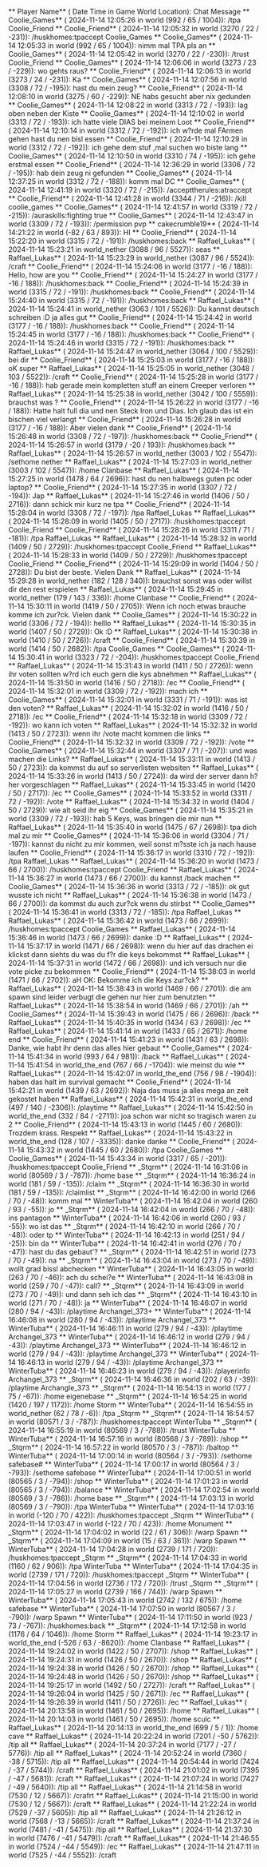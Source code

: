 ** Player Name** ( Date  Time in  Game World Location):  Chat Message
** Coolie_Games** ( 2024-11-14  12:05:26 in  world (992 / 65 / 1004)): /tpa Coolie_Friend
** Coolie_Friend** ( 2024-11-14  12:05:32 in  world (3270 / 22 / -231)): /huskhomes:tpaccept Coolie_Games
** Coolie_Games** ( 2024-11-14  12:05:33 in  world (992 / 65 / 1004)): nimm mal TPA pls an
** Coolie_Games** ( 2024-11-14  12:05:42 in  world (3270 / 22 / -230)): /trust Coolie_Friend
** Coolie_Games** ( 2024-11-14  12:06:06 in  world (3273 / 23 / -229)): wo gehts raus?
** Coolie_Friend** ( 2024-11-14  12:06:13 in  world (3273 / 24 / -231)): Ka
** Coolie_Games** ( 2024-11-14  12:07:56 in  world (3308 / 72 / -195)): hast du mein zeug?
** Coolie_Friend** ( 2024-11-14  12:08:10 in  world (3275 / 60 / -229)): NE habs gesucht aber nix gedunden
** Coolie_Games** ( 2024-11-14  12:08:22 in  world (3313 / 72 / -193)): lag oben neben der Kiste
** Coolie_Games** ( 2024-11-14  12:10:02 in  world (3313 / 72 / -193)): ich hatte viele DIAS bei meinem Loot
** Coolie_Friend** ( 2024-11-14  12:10:14 in  world (3312 / 72 / -192)): ich w?rde mal FArmen gehen hast du nen bisl essen
** Coolie_Friend** ( 2024-11-14  12:10:29 in  world (3312 / 72 / -192)): ich gehe dem stuf ,mal suchen wo biste lang
** Coolie_Games** ( 2024-11-14  12:10:50 in  world (3310 / 74 / -195)): ich gehe erstmal essen
** Coolie_Friend** ( 2024-11-14  12:36:29 in  world (3306 / 72 / -195)): hab dein zeug ni gefunden
** Coolie_Games** ( 2024-11-14  12:37:25 in  world (3312 / 72 / -188)): komm mal DC
** Coolie_Games** ( 2024-11-14  12:41:19 in  world (3320 / 72 / -215)): /accepttherules:atraccept
** Coolie_Friend** ( 2024-11-14  12:41:28 in  world (3344 / 71 / -216)): /kill coolie_games
** Coolie_Games** ( 2024-11-14  12:41:57 in  world (3319 / 72 / -215)): /auraskills:fighting true
** Coolie_Games** ( 2024-11-14  12:43:47 in  world (3309 / 72 / -193)): /permission pvp
** cakecrumble19** ( 2024-11-14  14:21:22 in  world (-82 / 63 / 893)): HI
** Coolie_Friend** ( 2024-11-14  15:22:20 in  world (3315 / 72 / -191)): /huskhomes:back
** Raffael_Lukas** ( 2024-11-14  15:23:21 in  world_nether (3088 / 96 / 5527)): seas
** Raffael_Lukas** ( 2024-11-14  15:23:29 in  world_nether (3087 / 96 / 5524)): /craft
** Coolie_Friend** ( 2024-11-14  15:24:06 in  world (3177 / -16 / 188)): Hello, how are you
** Coolie_Friend** ( 2024-11-14  15:24:27 in  world (3177 / -16 / 188)): /huskhomes:back
** Coolie_Friend** ( 2024-11-14  15:24:39 in  world (3315 / 72 / -191)): /huskhomes:back
** Coolie_Friend** ( 2024-11-14  15:24:40 in  world (3315 / 72 / -191)): /huskhomes:back
** Raffael_Lukas** ( 2024-11-14  15:24:41 in  world_nether (3063 / 101 / 5526)): Du kannst deutsch schreiben :D ja alles gut
** Coolie_Friend** ( 2024-11-14  15:24:42 in  world (3177 / -16 / 188)): /huskhomes:back
** Coolie_Friend** ( 2024-11-14  15:24:45 in  world (3177 / -16 / 188)): /huskhomes:back
** Coolie_Friend** ( 2024-11-14  15:24:46 in  world (3315 / 72 / -191)): /huskhomes:back
** Raffael_Lukas** ( 2024-11-14  15:24:47 in  world_nether (3064 / 100 / 5529)): bei dir
** Coolie_Friend** ( 2024-11-14  15:25:03 in  world (3177 / -16 / 188)): oK super
** Raffael_Lukas** ( 2024-11-14  15:25:05 in  world_nether (3048 / 103 / 5522)): /craft
** Coolie_Friend** ( 2024-11-14  15:25:28 in  world (3177 / -16 / 188)): hab gerade mein kompletten stuff an einem Creeper verloren
** Raffael_Lukas** ( 2024-11-14  15:25:38 in  world_nether (3042 / 100 / 5559)): brauchst was ?
** Coolie_Friend** ( 2024-11-14  15:26:22 in  world (3177 / -16 / 188)): Hatte halt full dia und nen Steck Iron und Dias. Ich glaub das ist ein bischen viel verlangt
** Coolie_Friend** ( 2024-11-14  15:26:28 in  world (3177 / -16 / 188)): Aber vielen dank
** Coolie_Friend** ( 2024-11-14  15:26:48 in  world (3308 / 72 / -197)): /huskhomes:back
** Coolie_Friend** ( 2024-11-14  15:26:57 in  world (3179 / -20 / 193)): /huskhomes:back
** Raffael_Lukas** ( 2024-11-14  15:26:57 in  world_nether (3003 / 102 / 5547)): /sethome nether
** Raffael_Lukas** ( 2024-11-14  15:27:03 in  world_nether (3003 / 102 / 5547)): /home Clanbase
** Raffael_Lukas** ( 2024-11-14  15:27:25 in  world (1478 / 64 / 2696)): hast du nen halbwegs guten pc oder laptop?
** Coolie_Friend** ( 2024-11-14  15:27:35 in  world (3307 / 72 / -194)): Jap
** Raffael_Lukas** ( 2024-11-14  15:27:46 in  world (1406 / 50 / 2716)): dann schick mir kurz ne tpa
** Coolie_Friend** ( 2024-11-14  15:28:04 in  world (3308 / 72 / -197)): /tpa Raffael_Lukas
** Raffael_Lukas** ( 2024-11-14  15:28:09 in  world (1405 / 50 / 2717)): /huskhomes:tpaccept Coolie_Friend
** Coolie_Friend** ( 2024-11-14  15:28:26 in  world (3311 / 71 / -181)): /tpa Raffael_Lukas
** Raffael_Lukas** ( 2024-11-14  15:28:32 in  world (1409 / 50 / 2729)): /huskhomes:tpaccept Coolie_Friend
** Raffael_Lukas** ( 2024-11-14  15:28:33 in  world (1409 / 50 / 2729)): /huskhomes:tpaccept Coolie_Friend
** Coolie_Friend** ( 2024-11-14  15:29:09 in  world (1404 / 50 / 2728)): Du bist der beste. Vielen Dank
** Raffael_Lukas** ( 2024-11-14  15:29:28 in  world_nether (182 / 128 / 340)): brauchst sonst was oder willst dir den rest erspielen
** Raffael_Lukas** ( 2024-11-14  15:29:45 in  world_nether (179 / 143 / 336)): /home Clanbase
** Coolie_Friend** ( 2024-11-14  15:30:11 in  world (1419 / 50 / 2705)): Wenn ich noch etwas brauche komme ich zur?ck. Vielen dank
** Coolie_Games** ( 2024-11-14  15:30:22 in  world (3306 / 72 / -194)): helllo
** Raffael_Lukas** ( 2024-11-14  15:30:35 in  world (1407 / 50 / 2729)): Ok :D
** Raffael_Lukas** ( 2024-11-14  15:30:38 in  world (1410 / 50 / 2726)): /craft
** Coolie_Friend** ( 2024-11-14  15:30:39 in  world (1414 / 50 / 2682)): /tpa Coolie_Games
** Coolie_Games** ( 2024-11-14  15:30:41 in  world (3323 / 72 / -204)): /huskhomes:tpaccept Coolie_Friend
** Raffael_Lukas** ( 2024-11-14  15:31:43 in  world (1411 / 50 / 2726)): wenn ihr voten sollten w?rd ich euch gern die kys abnehmen
** Raffael_Lukas** ( 2024-11-14  15:31:50 in  world (1416 / 50 / 2718)): /ec
** Coolie_Friend** ( 2024-11-14  15:32:01 in  world (3309 / 72 / -192)): mach ich
** Coolie_Games** ( 2024-11-14  15:32:01 in  world (3331 / 71 / -191)): was ist den voten?
** Raffael_Lukas** ( 2024-11-14  15:32:02 in  world (1416 / 50 / 2718)): /ec
** Coolie_Friend** ( 2024-11-14  15:32:18 in  world (3309 / 72 / -192)): wo kann ich voten
** Raffael_Lukas** ( 2024-11-14  15:32:32 in  world (1413 / 50 / 2723)): wenn ihr /vote macht kommen die links
** Coolie_Friend** ( 2024-11-14  15:32:32 in  world (3309 / 72 / -192)): /vote
** Coolie_Games** ( 2024-11-14  15:32:44 in  world (3307 / 71 / -207)): und was machen die Links?
** Raffael_Lukas** ( 2024-11-14  15:33:11 in  world (1413 / 50 / 2723)): da kommst du auf so serverlisten websiten
** Raffael_Lukas** ( 2024-11-14  15:33:26 in  world (1413 / 50 / 2724)): da wird der server dann h?her vorgeschlagen
** Raffael_Lukas** ( 2024-11-14  15:33:45 in  world (1420 / 50 / 2717)): /ec
** Coolie_Games** ( 2024-11-14  15:33:52 in  world (3311 / 72 / -192)): /vote
** Raffael_Lukas** ( 2024-11-14  15:34:32 in  world (1404 / 50 / 2729)): wie alt seid ihr eig
** Coolie_Games** ( 2024-11-14  15:35:21 in  world (3309 / 72 / -193)): hab 5 Keys, was bringen die mir nun
** Raffael_Lukas** ( 2024-11-14  15:35:40 in  world (1475 / 67 / 2698)): tpa dich mal zu mir
** Coolie_Games** ( 2024-11-14  15:36:06 in  world (3304 / 71 / -197)): kannst du nicht zu mir kommen, weil sonst m?sste ich ja nach hause laufen
** Coolie_Friend** ( 2024-11-14  15:36:17 in  world (3310 / 72 / -192)): /tpa Raffael_Lukas
** Raffael_Lukas** ( 2024-11-14  15:36:20 in  world (1473 / 66 / 2700)): /huskhomes:tpaccept Coolie_Friend
** Raffael_Lukas** ( 2024-11-14  15:36:27 in  world (1473 / 66 / 2700)): du kannst /back machen
** Coolie_Games** ( 2024-11-14  15:36:36 in  world (3313 / 72 / -185)): ok gut wusste ich nicht
** Raffael_Lukas** ( 2024-11-14  15:36:38 in  world (1473 / 66 / 2700)): da kommst du auch zur?ck wenn du stirbst
** Coolie_Games** ( 2024-11-14  15:36:41 in  world (3313 / 72 / -185)): /tpa Raffael_Lukas
** Raffael_Lukas** ( 2024-11-14  15:36:42 in  world (1473 / 66 / 2699)): /huskhomes:tpaccept Coolie_Games
** Raffael_Lukas** ( 2024-11-14  15:36:46 in  world (1473 / 66 / 2699)): danke :D
** Raffael_Lukas** ( 2024-11-14  15:37:17 in  world (1471 / 66 / 2698)): wenn du hier auf das drachen ei klickst dann siehts du was du f?r die keys bekommst
** Raffael_Lukas** ( 2024-11-14  15:37:31 in  world (1472 / 66 / 2698)): und ich versuch nur die vote picke zu bekommen
** Coolie_Friend** ( 2024-11-14  15:38:03 in  world (1471 / 66 / 2702)): aH OK: Bekomme ich die Keys zur?ck?
** Raffael_Lukas** ( 2024-11-14  15:38:43 in  world (1469 / 66 / 2701)): die am spawn sind leider verbugt die gehen nur hier zum benutzten
** Raffael_Lukas** ( 2024-11-14  15:38:54 in  world (1469 / 66 / 2701)): /ah
** Coolie_Games** ( 2024-11-14  15:39:43 in  world (1475 / 66 / 2696)): /back
** Raffael_Lukas** ( 2024-11-14  15:40:35 in  world (1434 / 63 / 2698)): /ec
** Raffael_Lukas** ( 2024-11-14  15:41:14 in  world (1433 / 65 / 2671)): /home end
** Coolie_Friend** ( 2024-11-14  15:41:23 in  world (1431 / 63 / 2698)): Danke, wie habt ihr denn das alles hier gebaut
** Coolie_Games** ( 2024-11-14  15:41:34 in  world (993 / 64 / 981)): /back
** Raffael_Lukas** ( 2024-11-14  15:41:54 in  world_the_end (767 / 66 / -1704)): wie meinst du wie
** Raffael_Lukas** ( 2024-11-14  15:42:07 in  world_the_end (756 / 98 / -1904)): haben das halt im survival gemacht
** Coolie_Friend** ( 2024-11-14  15:42:21 in  world (1439 / 63 / 2692)): Naja das muss ja alles mega an zeit gekostet haben
** Raffael_Lukas** ( 2024-11-14  15:42:31 in  world_the_end (497 / 140 / -2306)): /playtime
** Raffael_Lukas** ( 2024-11-14  15:42:50 in  world_the_end (332 / 84 / -2711)): joa schon war nicht so tragisch waren zu 2
** Coolie_Friend** ( 2024-11-14  15:43:13 in  world (1445 / 60 / 2680)): Trozdem krass. Respekt
** Raffael_Lukas** ( 2024-11-14  15:43:22 in  world_the_end (128 / 107 / -3335)): danke danke
** Coolie_Friend** ( 2024-11-14  15:43:32 in  world (1445 / 60 / 2680)): /tpa Coolie_Games
** Coolie_Games** ( 2024-11-14  15:43:34 in  world (3317 / 65 / -201)): /huskhomes:tpaccept Coolie_Friend
** _Stqrm** ( 2024-11-14  16:31:06 in  world (80569 / 3 / -787)): /home base
** _Stqrm** ( 2024-11-14  16:36:24 in  world (181 / 59 / -135)): /claim
** _Stqrm** ( 2024-11-14  16:36:30 in  world (181 / 59 / -135)): /claimlist
** _Stqrm** ( 2024-11-14  16:42:00 in  world (266 / 70 / -48)): komm mal
** WinterTuba** ( 2024-11-14  16:42:04 in  world (260 / 93 / -55)): jo
** _Stqrm** ( 2024-11-14  16:42:04 in  world (266 / 70 / -48)): ins pantagon
** WinterTuba** ( 2024-11-14  16:42:06 in  world (260 / 93 / -55)): wo ist das
** _Stqrm** ( 2024-11-14  16:42:10 in  world (266 / 70 / -48)): oder tp
** WinterTuba** ( 2024-11-14  16:42:13 in  world (251 / 94 / -25)): bin da
** WinterTuba** ( 2024-11-14  16:42:41 in  world (276 / 70 / -47)): hast du das gebaut'?
** _Stqrm** ( 2024-11-14  16:42:51 in  world (273 / 70 / -49)): na
** _Stqrm** ( 2024-11-14  16:43:04 in  world (273 / 70 / -49)): wollt grad bissl abchecken
** WinterTuba** ( 2024-11-14  16:43:05 in  world (263 / 70 / -46)): ach du schei?e
** WinterTuba** ( 2024-11-14  16:43:08 in  world (259 / 70 / -47)): call?
** _Stqrm** ( 2024-11-14  16:43:09 in  world (273 / 70 / -49)): und dann seh ich das
** _Stqrm** ( 2024-11-14  16:43:10 in  world (271 / 70 / -48)): ja
** WinterTuba** ( 2024-11-14  16:46:07 in  world (280 / 94 / -43)): /playtime Archangel_373+
** WinterTuba** ( 2024-11-14  16:46:08 in  world (280 / 94 / -43)): /playtime Archangel_373
** WinterTuba** ( 2024-11-14  16:46:11 in  world (279 / 94 / -43)): /playtime Archangel_373
** WinterTuba** ( 2024-11-14  16:46:12 in  world (279 / 94 / -43)): /playtime Archangel_373
** WinterTuba** ( 2024-11-14  16:46:12 in  world (279 / 94 / -43)): /playtime Archangel_373
** WinterTuba** ( 2024-11-14  16:46:13 in  world (279 / 94 / -43)): /playtime Archangel_373
** WinterTuba** ( 2024-11-14  16:46:23 in  world (279 / 94 / -43)): /playerinfo Archangel_373
** _Stqrm** ( 2024-11-14  16:46:36 in  world (202 / 63 / -39)): /playtime Archangle_373
** _Stqrm** ( 2024-11-14  16:54:13 in  world (177 / 75 / -67)): /home eigenebase
** _Stqrm** ( 2024-11-14  16:54:25 in  world (1420 / 197 / 1172)): /home Storm
** WinterTuba** ( 2024-11-14  16:54:55 in  world_nether (62 / 78 / -6)): /tpa _Stqrm
** _Stqrm** ( 2024-11-14  16:54:57 in  world (80571 / 3 / -787)): /huskhomes:tpaccept WinterTuba
** _Stqrm** ( 2024-11-14  16:55:19 in  world (80569 / 3 / -788)): /trust WinterTuba
** WinterTuba** ( 2024-11-14  16:57:16 in  world (80568 / 3 / -789)): /shop
** _Stqrm** ( 2024-11-14  16:57:22 in  world (80570 / 3 / -787)): /baltop
** WinterTuba** ( 2024-11-14  17:00:14 in  world (80564 / 3 / -793)): /sethome safebase#
** WinterTuba** ( 2024-11-14  17:00:17 in  world (80564 / 3 / -793)): /sethome safebase
** WinterTuba** ( 2024-11-14  17:00:51 in  world (80565 / 3 / -794)): /shop
** WinterTuba** ( 2024-11-14  17:01:23 in  world (80565 / 3 / -794)): /balance
** WinterTuba** ( 2024-11-14  17:02:54 in  world (80569 / 3 / -786)): /home base
** _Stqrm** ( 2024-11-14  17:03:13 in  world (80569 / 3 / -790)): /tpa WinterTuba
** WinterTuba** ( 2024-11-14  17:03:16 in  world (-120 / 70 / 422)): /huskhomes:tpaccept _Stqrm
** WinterTuba** ( 2024-11-14  17:03:47 in  world (-122 / 70 / 423)): /home Monument
** _Stqrm** ( 2024-11-14  17:04:02 in  world (22 / 61 / 306)): /warp Spawn
** _Stqrm** ( 2024-11-14  17:04:09 in  world (15 / 63 / 361)): /warp Spawn
** WinterTuba** ( 2024-11-14  17:04:28 in  world (2739 / 171 / 720)): /huskhomes:tpaccept _Stqrm
** _Stqrm** ( 2024-11-14  17:04:33 in  world (1160 / 62 / 906)): /tpa WinterTuba
** WinterTuba** ( 2024-11-14  17:04:35 in  world (2739 / 171 / 720)): /huskhomes:tpaccept _Stqrm
** WinterTuba** ( 2024-11-14  17:04:56 in  world (2736 / 172 / 720)): /trust _Stqrm
** _Stqrm** ( 2024-11-14  17:05:27 in  world (2739 / 166 / 744)): /warp Spawn
** WinterTuba** ( 2024-11-14  17:05:43 in  world (2742 / 132 / 675)): /home safebase
** WinterTuba** ( 2024-11-14  17:07:50 in  world (80567 / 3 / -790)): /warp Spawn
** WinterTuba** ( 2024-11-14  17:11:50 in  world (923 / 73 / -767)): /huskhomes:back
** _Stqrm** ( 2024-11-14  17:12:58 in  world (1176 / 64 / 1046)): /home Storm
** Raffael_Lukas** ( 2024-11-14  19:23:17 in  world_the_end (-526 / 63 / -8620)): /home Clanbase
** Raffael_Lukas** ( 2024-11-14  19:24:02 in  world (1422 / 50 / 2707)): /shop
** Raffael_Lukas** ( 2024-11-14  19:24:31 in  world (1426 / 50 / 2670)): /shop
** Raffael_Lukas** ( 2024-11-14  19:24:38 in  world (1426 / 50 / 2670)): /shop
** Raffael_Lukas** ( 2024-11-14  19:24:48 in  world (1426 / 50 / 2670)): /shop
** Raffael_Lukas** ( 2024-11-14  19:25:17 in  world (1492 / 50 / 2727)): /craft
** Raffael_Lukas** ( 2024-11-14  19:26:04 in  world (1425 / 50 / 2671)): /ec
** Raffael_Lukas** ( 2024-11-14  19:26:39 in  world (1411 / 50 / 2726)): /ec
** Raffael_Lukas** ( 2024-11-14  20:13:58 in  world (1461 / 50 / 2695)): /home
** Raffael_Lukas** ( 2024-11-14  20:14:03 in  world (1461 / 50 / 2695)): /home sculc
** Raffael_Lukas** ( 2024-11-14  20:14:13 in  world_the_end (699 / 5 / 1)): /home cave
** Raffael_Lukas** ( 2024-11-14  20:22:24 in  world (7201 / -50 / 5762)): /tip all
** Raffael_Lukas** ( 2024-11-14  20:37:24 in  world (7177 / -27 / 5776)): /tip all
** Raffael_Lukas** ( 2024-11-14  20:52:24 in  world (7360 / -38 / 5715)): /tip all
** Raffael_Lukas** ( 2024-11-14  20:54:44 in  world (7424 / -37 / 5744)): /craft
** Raffael_Lukas** ( 2024-11-14  21:01:02 in  world (7395 / -47 / 5681)): /craft
** Raffael_Lukas** ( 2024-11-14  21:07:24 in  world (7427 / -49 / 5640)): /tip all
** Raffael_Lukas** ( 2024-11-14  21:14:58 in  world (7530 / 12 / 5667)): /crafrt
** Raffael_Lukas** ( 2024-11-14  21:15:00 in  world (7530 / 12 / 5667)): /craft
** Raffael_Lukas** ( 2024-11-14  21:22:24 in  world (7529 / -37 / 5605)): /tip all
** Raffael_Lukas** ( 2024-11-14  21:26:12 in  world (7568 / -13 / 5665)): /craft
** Raffael_Lukas** ( 2024-11-14  21:37:24 in  world (7481 / -41 / 5475)): /tip all
** Raffael_Lukas** ( 2024-11-14  21:37:30 in  world (7476 / -41 / 5479)): /craft
** Raffael_Lukas** ( 2024-11-14  21:46:55 in  world (7524 / -44 / 5549)): /ec
** Raffael_Lukas** ( 2024-11-14  21:47:11 in  world (7525 / -44 / 5552)): /craft
